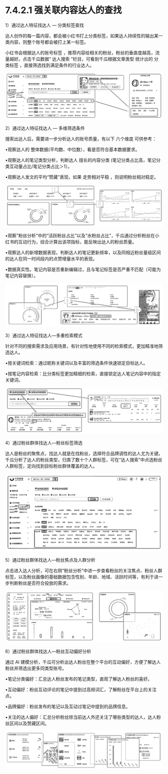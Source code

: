 # 7.4.2.1 强关联内容达人的查找

1）通过达人特征找达人 — 分类标签查找

达人创作的每一篇内容，都会被小红书打上分类标签，如果达人持续性的输出某一类内容，则整个账号都会被打上某一标签。

小红书会根据达人的账号标签 ，推荐内容给相关的粉丝，粉丝的垂直度越高，流量越好。点击千瓜数据“ 达人搜索 ”栏目，可看到千瓜根据文章类型 统计出的 分类标签 ，直接筛选找到满足条件的行业达人。

![](img/78b5163557eb1bf7bc4a4cd178d3292b.png)

2）通过达人特征找达人 — 多维筛选条件

搜索出达人后，需要进一步分析达人的账号质量，有以下 六个维度 可供参考：

•观察达人的 整体数据(平均数、中位数），看是否符合基本数据要求。

•观察达人的笔记类型分析，判断达人 擅长的内容分类 (笔记分类占比高，笔记分类互动量占比/笔记分类占比＞1）。

•观察达人发文的平均“赞藏”表现，如果 走势相对平稳 ，则说明粉丝相对稳定。

![](img/35adbb25bdb016a5bbeceaceb3a66ff6.png)

•观察”粉丝分析”中的“活跃粉丝占比”以及“水粉丝占比”，千瓜通过分析粉丝在小红书的互动行为，综合计算出该项指标，能反映出达人的粉丝质量。

•观察达人的新增数据表现，判断达人的笔记更新频率，以及同相近粉丝量级区间的达人在同一时间段内的点赞增量水平的表现。

•数据真实性。笔记内容是否重新编辑过，且与笔记标签是否严重不匹配（可能为笔记内容替换）。

![](img/d780d410596f2d7b69f2c16937715a5f.png)

3）通过达人特征找达人—多重检索模式

针对不同的搜索需求及应用场景，有针对性地使用不同的检索模式，更加精准地筛选达人。

•按关键词检索：通过昵称关键词以及丰富的筛选条件快速锁定目标达人。

•按笔记内容检索：比分类标签更加精细的检索，直接锁定达人笔记内容中的指定关键词。

![](img/262c205df874bfe8da7b2ee466699ae3.png)

4）通过粉丝群体找达人—粉丝标签筛选

达人是粉丝的聚焦点，找达人就是在找粉丝，选择符合品牌调性的达人尤为关键。 千瓜分析了达人的粉丝类型，归类了数十个人群标签，可在“达人搜索”中点选粉丝人群标签，定向找到目标粉丝群体覆盖的达人。

![](img/d3c3cb01761901aa33f402c4d2453fee.png)

5）通过粉丝群体找达人—粉丝焦点及人群分析

点击进入达人分析，可在右侧“粉丝分析”中进一步查看粉丝的关注焦点、粉丝人群标签，以及粉丝画像的基础数据包含性别、年龄、地域、活跃时间等，有利于进一步判断粉丝是否符合投放的需求。

![](img/26716639b6210bf85a7dc4dd10a7b909.png)

6）通过粉丝群体找达人—粉丝互动偏好分析

通过 AI 建模分析，千瓜可分析出达人粉丝在整个平台的互动偏好，方便了解达人粉丝并筛选出更多同类型账号。

•笔记分类偏好：汇总达人粉丝发布的笔记类型，直观了解达人粉丝的喜好。

•互动偏好：粉丝互动评论的笔记中提到过高频词汇，了解粉丝在平台上的关注点。

•品牌偏好：粉丝发布的笔记以及互动过笔记中提到的品牌信息。

•关注的达人偏好：汇总分析粉丝除当前达人外还关注了哪些类型的达人，达人粉丝区间以及赞藏区间。

![](img/cce199c21924f6f26dcc397b0de3ee80.png)
